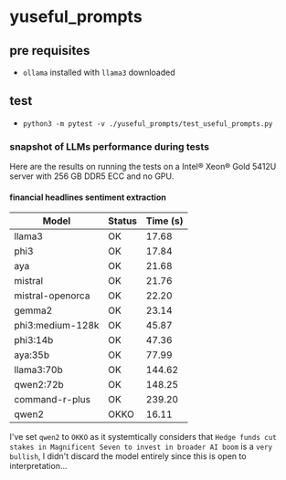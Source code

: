 # yuseful_prompts

## pre requisites

- `ollama` installed with `llama3` downloaded

## test

- `python3 -m pytest -v ./yuseful_prompts/test_useful_prompts.py`

### snapshot of LLMs performance during tests

Here are the results on running the tests on a Intel® Xeon® Gold 5412U server with 256 GB DDR5 ECC and no GPU.

#### financial headlines sentiment extraction


| Model              | Status | Time (s) |
|--------------------|--------|----------|
| llama3             | OK     | 17.68    |
| phi3               | OK     | 17.84    |
| aya                | OK     | 21.68    |
| mistral            | OK     | 21.76    |
| mistral-openorca   | OK     | 22.20    |
| gemma2             | OK     | 23.14    |
| phi3:medium-128k   | OK     | 45.87    |
| phi3:14b           | OK     | 47.36    |
| aya:35b            | OK     | 77.99    |
| llama3:70b         | OK     | 144.62   |
| qwen2:72b          | OK     | 148.25   |
| command-r-plus     | OK     | 239.20   |
| qwen2              | OKKO   | 16.11    |

I've set `qwen2` to `OKKO` as it systemtically considers that `Hedge funds cut stakes in Magnificent Seven to invest in broader AI boom` is a `very bullish`, I didn't discard the model entirely since this is open to interpretation...